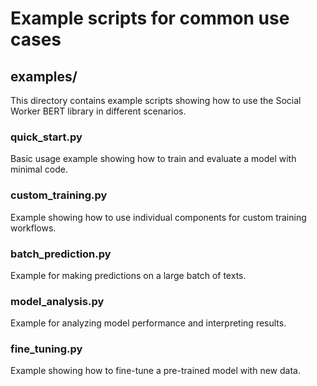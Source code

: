 # Example scripts for common use cases

## examples/

This directory contains example scripts showing how to use the Social Worker BERT library in different scenarios.

### quick_start.py
Basic usage example showing how to train and evaluate a model with minimal code.

### custom_training.py  
Example showing how to use individual components for custom training workflows.

### batch_prediction.py
Example for making predictions on a large batch of texts.

### model_analysis.py
Example for analyzing model performance and interpreting results.

### fine_tuning.py
Example showing how to fine-tune a pre-trained model with new data.

